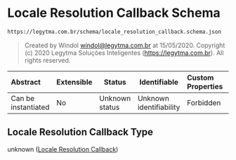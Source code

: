 # Locale Resolution Callback Schema

```txt
https://legytma.com.br/schema/locale_resolution_callback.schema.json
```




> Created by Windol [windol@legytma.com.br](mailto:windol@legytma.com.br) at 15/05/2020.
> Copyright (c) 2020 Legytma Soluções Inteligentes (<https://legytma.com.br>). All rights reserved.
>

| Abstract            | Extensible | Status         | Identifiable            | Custom Properties | Additional Properties | Access Restrictions | Defined In                                                                                                        |
| :------------------ | ---------- | -------------- | ----------------------- | :---------------- | --------------------- | ------------------- | ----------------------------------------------------------------------------------------------------------------- |
| Can be instantiated | No         | Unknown status | Unknown identifiability | Forbidden         | Allowed               | none                | [locale_resolution_callback.schema.json](../schema/locale_resolution_callback.schema.json "open original schema") |

## Locale Resolution Callback Type

unknown ([Locale Resolution Callback](locale_resolution_callback.md))

